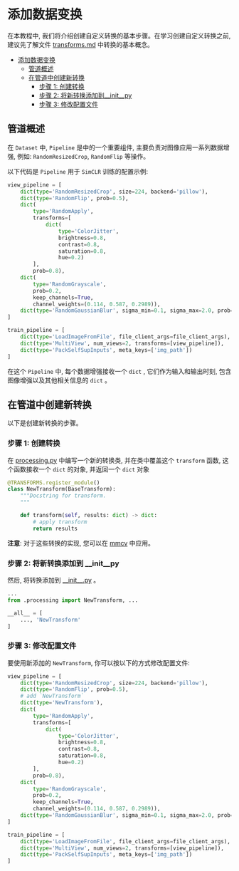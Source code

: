 # 添加数据变换

在本教程中, 我们将介绍创建自定义转换的基本步骤。在学习创建自定义转换之前, 建议先了解文件 [transforms.md](transforms.md) 中转换的基本概念。

- [添加数据变换](#添加数据变换)
  - [管道概述](#管道概述)
  - [在管道中创建新转换](#在管道中创建新转换)
    - [步骤 1: 创建转换](#步骤-1:-创建转换)
    - [步骤 2: 将新转换添加到\_\_init\_\_py](#步骤-2:-将新转换添加到\_\_init\_\_py)
    - [步骤 3: 修改配置文件](#步骤-3:-修改配置文件)

## 管道概述

在 `Dataset` 中, `Pipeline` 是中的一个重要组件, 主要负责对图像应用一系列数据增强, 例如: `RandomResizedCrop`, `RandomFlip` 等操作。

以下代码是 `Pipeline` 用于 `SimCLR` 训练的配置示例:

```python
view_pipeline = [
    dict(type='RandomResizedCrop', size=224, backend='pillow'),
    dict(type='RandomFlip', prob=0.5),
    dict(
        type='RandomApply',
        transforms=[
            dict(
                type='ColorJitter',
                brightness=0.8,
                contrast=0.8,
                saturation=0.8,
                hue=0.2)
        ],
        prob=0.8),
    dict(
        type='RandomGrayscale',
        prob=0.2,
        keep_channels=True,
        channel_weights=(0.114, 0.587, 0.2989)),
    dict(type='RandomGaussianBlur', sigma_min=0.1, sigma_max=2.0, prob=0.5),
]

train_pipeline = [
    dict(type='LoadImageFromFile', file_client_args=file_client_args),
    dict(type='MultiView', num_views=2, transforms=[view_pipeline]),
    dict(type='PackSelfSupInputs', meta_keys=['img_path'])
]
```

在这个 `Pipeline` 中, 每个数据增强接收一个 `dict` , 它们作为输入和输出时刻, 包含图像增强以及其他相关信息的 `dict` 。

## 在管道中创建新转换

以下是创建新转换的步骤。

### 步骤 1: 创建转换

在 [processing.py](https://github.com/open-mmlab/mmselfsup/tree/dev-1.x/mmselfsup/datasets/transforms/processing.py) 中编写一个新的转换类, 并在类中覆盖这个 `transform` 函数, 这个函数接收一个 `dict` 的对象, 并返回一个 `dict` 对象

```python
@TRANSFORMS.register_module()
class NewTransform(BaseTransform):
    """Docstring for transform.
    """

    def transform(self, results: dict) -> dict:
        # apply transform
        return results
```

**注意**: 对于这些转换的实现, 您可以在 [mmcv](https://github.com/open-mmlab/mmcv/tree/dev-2.x/mmcv/image) 中应用。

### 步骤 2: 将新转换添加到 \_\_init\_\_py

然后, 将转换添加到 [\_\_init\_\_.py](https://github.com/open-mmlab/mmselfsup/blob/1.x/mmselfsup/datasets/transforms/__init__.py) 。

```python
...
from .processing import NewTransform, ...

__all__ = [
    ..., 'NewTransform'
]
```

### 步骤 3: 修改配置文件

要使用新添加的 `NewTransform`, 你可以按以下的方式修改配置文件:

```python
view_pipeline = [
    dict(type='RandomResizedCrop', size=224, backend='pillow'),
    dict(type='RandomFlip', prob=0.5),
    # add `NewTransform`
    dict(type='NewTransform'),
    dict(
        type='RandomApply',
        transforms=[
            dict(
                type='ColorJitter',
                brightness=0.8,
                contrast=0.8,
                saturation=0.8,
                hue=0.2)
        ],
        prob=0.8),
    dict(
        type='RandomGrayscale',
        prob=0.2,
        keep_channels=True,
        channel_weights=(0.114, 0.587, 0.2989)),
    dict(type='RandomGaussianBlur', sigma_min=0.1, sigma_max=2.0, prob=0.5),
]

train_pipeline = [
    dict(type='LoadImageFromFile', file_client_args=file_client_args),
    dict(type='MultiView', num_views=2, transforms=[view_pipeline]),
    dict(type='PackSelfSupInputs', meta_keys=['img_path'])
]
```
